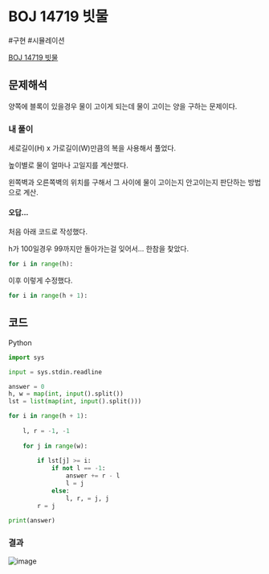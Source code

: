 # BOJ 14719 빗물
#구현 #시뮬레이션

[BOJ 14719 빗물](https://www.acmicpc.net/problem/14719)

## 문제해석
양쪽에 블록이 있을경우 물이 고이게 되는데 물이 고이는 양을 구하는 문제이다.

### 내 풀이
세로길이(H) x 가로길이(W)만큼의 복을 사용해서 풀었다.

높이별로 물이 얼마나 고일지를 계산했다.

왼쪽벽과 오른쪽벽의 위치를 구해서 그 사이에 물이 고이는지 안고이는지 판단하는 방법으로 계산.

#### 오답...
처음 아래 코드로 작성했다.

h가 100일경우 99까지만 돌아가는걸 잊어서... 한참을 찾았다.

```python
for i in range(h):
```

이후 이렇게 수정했다.

```python
for i in range(h + 1):
```



## 코드
Python
```python
import sys

input = sys.stdin.readline

answer = 0
h, w = map(int, input().split())
lst = list(map(int, input().split()))

for i in range(h + 1):
    
    l, r = -1, -1
    
    for j in range(w):
        
        if lst[j] >= i:
            if not l == -1:
                answer += r - l
                l = j
            else:
                l, r, = j, j
        r = j
        
print(answer)
```

### 결과

![image](https://user-images.githubusercontent.com/113662725/227775668-3fcac74b-970b-4e0e-bf08-52a586577ba5.png)

